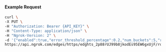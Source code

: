 <!-- Code generated for API Clients. DO NOT EDIT. -->

#### Example Request

```bash
curl \
-X PUT \
-H "Authorization: Bearer {API_KEY}" \
-H "Content-Type: application/json" \
-H "Ngrok-Version: 2" \
-d '{"enabled":true,"error_threshold_percentage":0.2,"num_buckets":5,"rolling_window":300,"tripped_duration":120,"volume_threshold":20}' \
https://api.ngrok.com/edges/https/edghts_2p88rUJ99b8jkodEs95EW6gxUjF/routes/edghtsrt_2p88rQPTOpraQOtUErsyJkBxOUX/circuit_breaker
```
